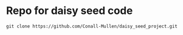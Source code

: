 # Repo for daisy seed code

```
git clone https://github.com/Conall-Mullen/daisy_seed_project.git
```
